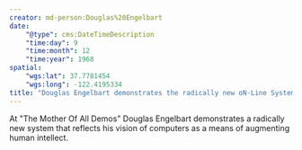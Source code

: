 ```yaml
---
creator: md-person:Douglas%20Engelbart
date:
    "@type": cms:DateTimeDescription
    "time:day": 9
    "time:month": 12
    "time:year": 1968
spatial:
    "wgs:lat": 37.7781454
    "wgs:long": -122.4195334
title: "Douglas Engelbart demonstrates the radically new oN-Line System at \"The Mother of All Demos\""
---
```


At "The Mother Of All Demos" Douglas Engelbart demonstrates a radically new system that reflects his vision of computers as a means of augmenting human intellect.
